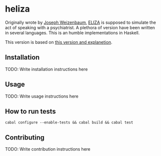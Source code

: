 # heliza

Originally wrote by [Joseph Weizenbaum], [ELIZA] is supposed to simulate the act of speaking with a psychiatrist.
A plethora of version have been written in several languages.
This is an humble implementations in Haskell.

This version is based on [this version and explanetion].



[Joseph Weizenbaum]:http://en.wikipedia.org/wiki/Joseph_Weizenbaum
[ELIZA]:http://en.wikipedia.org/wiki/ELIZA
[this version and explanetion]:http://www.atariarchives.org/bigcomputergames/showpage.php?page=20

## Installation

TODO: Write installation instructions here

## Usage

TODO: Write usage instructions here

## How to run tests

```
cabal configure --enable-tests && cabal build && cabal test
```

## Contributing

TODO: Write contribution instructions here
